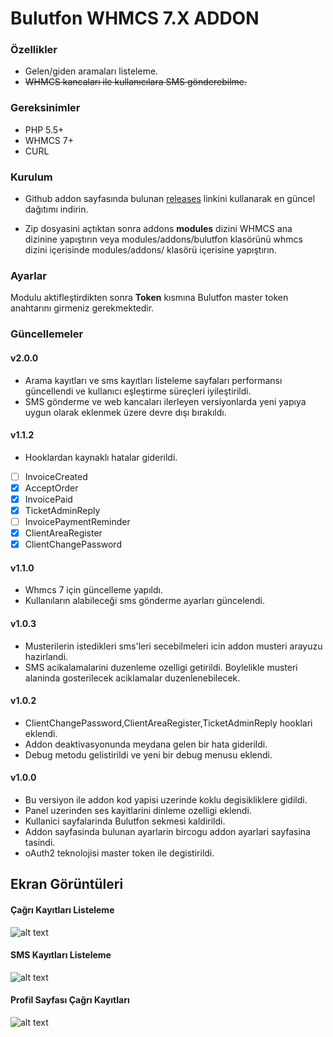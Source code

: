 # Bulutfon WHMCS 7.X ADDON

### Özellikler

* Gelen/giden aramaları listeleme.
* ~~WHMCS kancaları ile kullanıcılara SMS gönderebilme.~~

### Gereksinimler

* PHP 5.5+
* WHMCS 7+
* CURL

### Kurulum

* Github addon sayfasında bulunan [releases](https://github.com/hakanersu/bulutfon-whmcs/releases) linkini kullanarak en güncel dağıtımı indirin.

* Zip dosyasini açtıktan sonra addons **modules** dizini WHMCS ana dizinine yapıştırın veya modules/addons/bulutfon klasörünü whmcs dizini içerisinde modules/addons/ klasörü içerisine yapıştırın.

### Ayarlar

Modulu aktifleştirdikten sonra **Token** kısmına Bulutfon master token anahtarını girmeniz gerekmektedir.

### Güncellemeler

#### v2.0.0

* Arama kayıtları ve sms kayıtları listeleme sayfaları performansı güncellendi ve kullanıcı eşleştirme süreçleri iyileştirildi.
* SMS gönderme ve web kancaları ilerleyen versiyonlarda yeni yapıya uygun olarak eklenmek üzere devre dışı bırakıldı.

#### v1.1.2
* Hooklardan kaynaklı hatalar giderildi.
- [ ] InvoiceCreated
- [x] AcceptOrder
- [x] InvoicePaid
- [x] TicketAdminReply
- [ ] InvoicePaymentReminder
- [x] ClientAreaRegister
- [x] ClientChangePassword

#### v1.1.0
* Whmcs 7 için güncelleme yapıldı.
* Kullanıların alabileceği sms gönderme ayarları güncelendi.

#### v1.0.3
* Musterilerin istedikleri sms'leri secebilmeleri icin addon musteri arayuzu hazirlandi.
* SMS acikalamalarini duzenleme ozelligi getirildi. Boylelikle musteri alaninda gosterilecek aciklamalar duzenlenebilecek.

#### v1.0.2
* ClientChangePassword,ClientAreaRegister,TicketAdminReply hooklari eklendi.
* Addon deaktivasyonunda meydana gelen bir hata giderildi.
* Debug metodu gelistirildi ve yeni bir debug menusu eklendi.

#### v1.0.0
* Bu versiyon ile addon kod yapisi uzerinde koklu degisikliklere gidildi.
* Panel uzerinden ses kayitlarini dinleme ozelligi eklendi.
* Kullanici sayfalarinda Bulutfon sekmesi kaldirildi.
* Addon sayfasinda bulunan ayarlarin bircogu addon ayarlari sayfasina tasindi.
* oAuth2 teknolojisi master token ile degistirildi.


## Ekran Görüntüleri

#### Çağrı Kayıtları Listeleme
![alt text](https://raw.githubusercontent.com/hakanersu/bulutfon-whmcs/master/screenshots/whmcs-1.PNG)

#### SMS Kayıtları Listeleme
![alt text](https://raw.githubusercontent.com/hakanersu/bulutfon-whmcs/master/screenshots/whmcs-2.PNG)

#### Profil Sayfası Çağrı Kayıtları
![alt text](https://raw.githubusercontent.com/hakanersu/bulutfon-whmcs/master/screenshots/whmcs-3.PNG)





